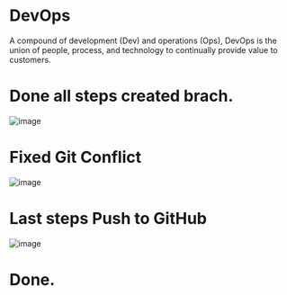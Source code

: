 # DevOps 
A compound of development (Dev) and operations (Ops), DevOps is the union of people, process, and technology to continually provide value to customers.


# Done all steps created brach.
![image](https://user-images.githubusercontent.com/80759146/111522557-16440280-8763-11eb-8a89-ec6907a5b441.png)

# Fixed Git Conflict 
![image](https://user-images.githubusercontent.com/80759146/111522794-4a1f2800-8763-11eb-8712-dc5f84a3d5a7.png)

# Last steps Push to GitHub
![image](https://user-images.githubusercontent.com/80759146/111522952-6f139b00-8763-11eb-8026-41298a10c918.png)

# Done.
